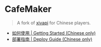 # CafeMaker

> A fork of [xivapi](https://github.com/xivapi/xivapi.com) for Chinese players.

* [如何使用 | Getting Started (Chinese only)](https://github.com/thewakingsands/cafemaker/wiki)
* [部署指南 | Deploy Guide (Chinese only)](./INSTALL.md)
